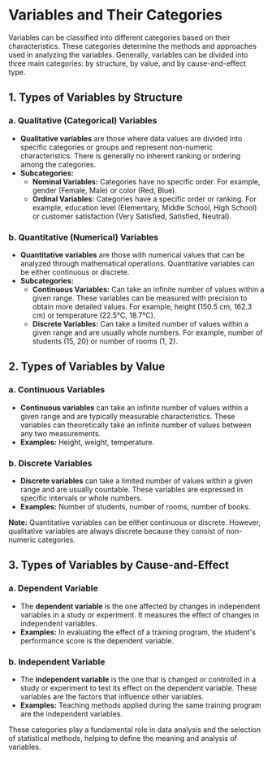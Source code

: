 # Variables and Their Categories

Variables can be classified into different categories based on their characteristics. These categories determine the methods and approaches used in analyzing the variables. Generally, variables can be divided into three main categories: by structure, by value, and by cause-and-effect type.

## 1. Types of Variables by Structure

### a. Qualitative (Categorical) Variables

- **Qualitative variables** are those where data values are divided into specific categories or groups and represent non-numeric characteristics. There is generally no inherent ranking or ordering among the categories.
- **Subcategories:**
  - **Nominal Variables:** Categories have no specific order. For example, gender (Female, Male) or color (Red, Blue).
  - **Ordinal Variables:** Categories have a specific order or ranking. For example, education level (Elementary, Middle School, High School) or customer satisfaction (Very Satisfied, Satisfied, Neutral).

### b. Quantitative (Numerical) Variables

- **Quantitative variables** are those with numerical values that can be analyzed through mathematical operations. Quantitative variables can be either continuous or discrete.
- **Subcategories:**
  - **Continuous Variables:** Can take an infinite number of values within a given range. These variables can be measured with precision to obtain more detailed values. For example, height (150.5 cm, 162.3 cm) or temperature (22.5°C, 18.7°C).
  - **Discrete Variables:** Can take a limited number of values within a given range and are usually whole numbers. For example, number of students (15, 20) or number of rooms (1, 2).

## 2. Types of Variables by Value

### a. Continuous Variables

- **Continuous variables** can take an infinite number of values within a given range and are typically measurable characteristics. These variables can theoretically take an infinite number of values between any two measurements.
- **Examples:** Height, weight, temperature.

### b. Discrete Variables

- **Discrete variables** can take a limited number of values within a given range and are usually countable. These variables are expressed in specific intervals or whole numbers.
- **Examples:** Number of students, number of rooms, number of books.

**Note:** Quantitative variables can be either continuous or discrete. However, qualitative variables are always discrete because they consist of non-numeric categories.

## 3. Types of Variables by Cause-and-Effect

### a. Dependent Variable

- The **dependent variable** is the one affected by changes in independent variables in a study or experiment. It measures the effect of changes in independent variables.
- **Examples:** In evaluating the effect of a training program, the student's performance score is the dependent variable.

### b. Independent Variable

- The **independent variable** is the one that is changed or controlled in a study or experiment to test its effect on the dependent variable. These variables are the factors that influence other variables.
- **Examples:** Teaching methods applied during the same training program are the independent variables.

These categories play a fundamental role in data analysis and the selection of statistical methods, helping to define the meaning and analysis of variables.
